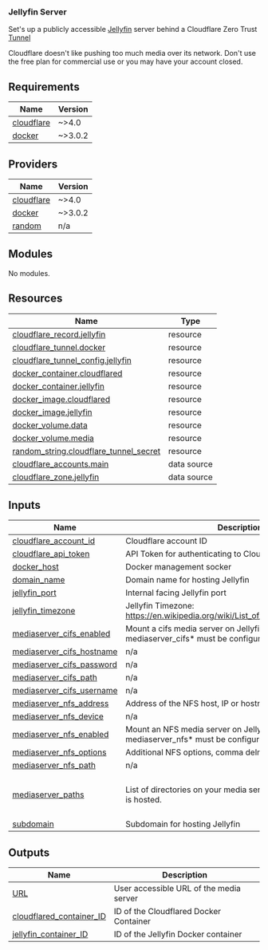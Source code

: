 ### Jellyfin Server
Set's up a publicly accessible [Jellyfin](https://jellyfin.org/) server behind a Cloudflare Zero Trust [Tunnel](https://developers.cloudflare.com/cloudflare-one/connections/connect-networks/)

Cloudflare doesn't like pushing too much media over its network. 
Don't use the free plan for commercial use or you may have your account closed.


<!-- BEGIN_TF_DOCS -->
## Requirements

| Name | Version |
|------|---------|
| <a name="requirement_cloudflare"></a> [cloudflare](#requirement\_cloudflare) | ~>4.0 |
| <a name="requirement_docker"></a> [docker](#requirement\_docker) | ~>3.0.2 |

## Providers

| Name | Version |
|------|---------|
| <a name="provider_cloudflare"></a> [cloudflare](#provider\_cloudflare) | ~>4.0 |
| <a name="provider_docker"></a> [docker](#provider\_docker) | ~>3.0.2 |
| <a name="provider_random"></a> [random](#provider\_random) | n/a |

## Modules

No modules.

## Resources

| Name | Type |
|------|------|
| [cloudflare_record.jellyfin](https://registry.terraform.io/providers/cloudflare/cloudflare/latest/docs/resources/record) | resource |
| [cloudflare_tunnel.docker](https://registry.terraform.io/providers/cloudflare/cloudflare/latest/docs/resources/tunnel) | resource |
| [cloudflare_tunnel_config.jellyfin](https://registry.terraform.io/providers/cloudflare/cloudflare/latest/docs/resources/tunnel_config) | resource |
| [docker_container.cloudflared](https://registry.terraform.io/providers/kreuzwerker/docker/latest/docs/resources/container) | resource |
| [docker_container.jellyfin](https://registry.terraform.io/providers/kreuzwerker/docker/latest/docs/resources/container) | resource |
| [docker_image.cloudflared](https://registry.terraform.io/providers/kreuzwerker/docker/latest/docs/resources/image) | resource |
| [docker_image.jellyfin](https://registry.terraform.io/providers/kreuzwerker/docker/latest/docs/resources/image) | resource |
| [docker_volume.data](https://registry.terraform.io/providers/kreuzwerker/docker/latest/docs/resources/volume) | resource |
| [docker_volume.media](https://registry.terraform.io/providers/kreuzwerker/docker/latest/docs/resources/volume) | resource |
| [random_string.cloudflare_tunnel_secret](https://registry.terraform.io/providers/hashicorp/random/latest/docs/resources/string) | resource |
| [cloudflare_accounts.main](https://registry.terraform.io/providers/cloudflare/cloudflare/latest/docs/data-sources/accounts) | data source |
| [cloudflare_zone.jellyfin](https://registry.terraform.io/providers/cloudflare/cloudflare/latest/docs/data-sources/zone) | data source |

## Inputs

| Name | Description | Type | Default | Required |
|------|-------------|------|---------|:--------:|
| <a name="input_cloudflare_account_id"></a> [cloudflare\_account\_id](#input\_cloudflare\_account\_id) | Cloudflare account ID | `string` | n/a | yes |
| <a name="input_cloudflare_api_token"></a> [cloudflare\_api\_token](#input\_cloudflare\_api\_token) | API Token for authenticating to Cloudflare | `string` | n/a | yes |
| <a name="input_docker_host"></a> [docker\_host](#input\_docker\_host) | Docker management socker | `string` | `"unix:///var/run/docker.sock"` | no |
| <a name="input_domain_name"></a> [domain\_name](#input\_domain\_name) | Domain name for hosting Jellyfin | `string` | n/a | yes |
| <a name="input_jellyfin_port"></a> [jellyfin\_port](#input\_jellyfin\_port) | Internal facing Jellyfin port | `string` | `"8096"` | no |
| <a name="input_jellyfin_timezone"></a> [jellyfin\_timezone](#input\_jellyfin\_timezone) | Jellyfin Timezone: https://en.wikipedia.org/wiki/List_of_tz_database_time_zones | `string` | `"Etc/UTC"` | no |
| <a name="input_mediaserver_cifs_enabled"></a> [mediaserver\_cifs\_enabled](#input\_mediaserver\_cifs\_enabled) | Mount a cifs media server on Jellyfin. If this is enabled, mediaserver\_cifs* must be configured | `bool` | `false` | no |
| <a name="input_mediaserver_cifs_hostname"></a> [mediaserver\_cifs\_hostname](#input\_mediaserver\_cifs\_hostname) | n/a | `string` | `""` | no |
| <a name="input_mediaserver_cifs_password"></a> [mediaserver\_cifs\_password](#input\_mediaserver\_cifs\_password) | n/a | `string` | `""` | no |
| <a name="input_mediaserver_cifs_path"></a> [mediaserver\_cifs\_path](#input\_mediaserver\_cifs\_path) | n/a | `string` | `""` | no |
| <a name="input_mediaserver_cifs_username"></a> [mediaserver\_cifs\_username](#input\_mediaserver\_cifs\_username) | n/a | `string` | `""` | no |
| <a name="input_mediaserver_nfs_address"></a> [mediaserver\_nfs\_address](#input\_mediaserver\_nfs\_address) | Address of the NFS host, IP or hostname. | `string` | `""` | no |
| <a name="input_mediaserver_nfs_device"></a> [mediaserver\_nfs\_device](#input\_mediaserver\_nfs\_device) | n/a | `string` | `""` | no |
| <a name="input_mediaserver_nfs_enabled"></a> [mediaserver\_nfs\_enabled](#input\_mediaserver\_nfs\_enabled) | Mount an NFS media server on Jellyfin. If this is enabled, mediaserver\_nfs* must be configured | `bool` | `false` | no |
| <a name="input_mediaserver_nfs_options"></a> [mediaserver\_nfs\_options](#input\_mediaserver\_nfs\_options) | Additional NFS options, comma delmited. | `string` | `""` | no |
| <a name="input_mediaserver_nfs_path"></a> [mediaserver\_nfs\_path](#input\_mediaserver\_nfs\_path) | n/a | `string` | `""` | no |
| <a name="input_mediaserver_paths"></a> [mediaserver\_paths](#input\_mediaserver\_paths) | List of directories on your media server where your content is hosted. | `list(string)` | <pre>[<br>  "/data/tvshows",<br>  "/data/movies"<br>]</pre> | no |
| <a name="input_subdomain"></a> [subdomain](#input\_subdomain) | Subdomain for hosting Jellyfin | `string` | `"jellyfin"` | no |

## Outputs

| Name | Description |
|------|-------------|
| <a name="output_URL"></a> [URL](#output\_URL) | User accessible URL of the media server |
| <a name="output_cloudflared_container_ID"></a> [cloudflared\_container\_ID](#output\_cloudflared\_container\_ID) | ID of the Cloudflared Docker Container |
| <a name="output_jellyfin_container_ID"></a> [jellyfin\_container\_ID](#output\_jellyfin\_container\_ID) | ID of the Jellyfin Docker container |
<!-- END_TF_DOCS -->
